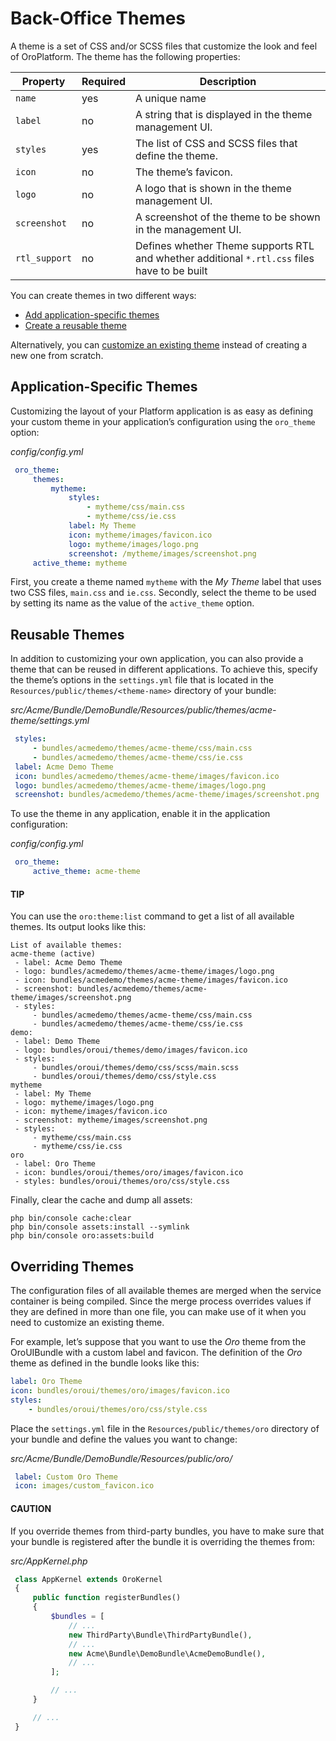 <a id="book-themes"></a>

# Back-Office Themes

A theme is a set of CSS and/or SCSS files that customize the look and feel of OroPlatform. The theme has the following properties:

| Property      | Required   | Description                                                                                  |
|---------------|------------|----------------------------------------------------------------------------------------------|
| `name`        | yes        | A unique name                                                                                |
| `label`       | no         | A string that is displayed in the theme management UI.                                       |
| `styles`      | yes        | The list of CSS and SCSS files that define the theme.                                        |
| `icon`        | no         | The theme’s favicon.                                                                         |
| `logo`        | no         | A logo that is shown in the theme management UI.                                             |
| `screenshot`  | no         | A screenshot of the theme to be shown in the management UI.                                  |
| `rtl_support` | no         | Defines whether Theme supports RTL and whether additional `*.rtl.css` files have to be built |

You can create themes in two different ways:

* [Add application-specific themes](#book-themes-application-themes)
* [Create a reusable theme](#book-themes-reusable-themes)

Alternatively, you can [customize an existing theme](#book-themes-overriding) instead of creating a new one from scratch.

<a id="book-themes-application-themes"></a>

## Application-Specific Themes

Customizing the layout of your Platform application is as easy as defining your custom theme in
your application’s configuration using the `oro_theme` option:

*config/config.yml*
```yaml
 oro_theme:
     themes:
         mytheme:
             styles:
                 - mytheme/css/main.css
                 - mytheme/css/ie.css
             label: My Theme
             icon: mytheme/images/favicon.ico
             logo: mytheme/images/logo.png
             screenshot: /mytheme/images/screenshot.png
     active_theme: mytheme
```

First, you create a theme named `mytheme` with the *My Theme* label that uses two CSS files, `main.css` and `ie.css`. Secondly, select the theme to be used by setting its name as the value of the `active_theme` option.

<a id="book-themes-reusable-themes"></a>

## Reusable Themes

In addition to customizing your own application, you can also provide a theme that can be reused in different applications. To achieve this, specify the theme’s options in the `settings.yml` file that is located in the `Resources/public/themes/<theme-name>` directory of your bundle:

*src/Acme/Bundle/DemoBundle/Resources/public/themes/acme-theme/settings.yml*
```yaml
 styles:
     - bundles/acmedemo/themes/acme-theme/css/main.css
     - bundles/acmedemo/themes/acme-theme/css/ie.css
 label: Acme Demo Theme
 icon: bundles/acmedemo/themes/acme-theme/images/favicon.ico
 logo: bundles/acmedemo/themes/acme-theme/images/logo.png
 screenshot: bundles/acmedemo/themes/acme-theme/images/screenshot.png
```

To use the theme in any application, enable it in the application configuration:

*config/config.yml*
```yaml
 oro_theme:
     active_theme: acme-theme
```

#### TIP
You can use the `oro:theme:list` command to get a list of all available themes. Its output looks like this:

```text
List of available themes:
acme-theme (active)
 - label: Acme Demo Theme
 - logo: bundles/acmedemo/themes/acme-theme/images/logo.png
 - icon: bundles/acmedemo/themes/acme-theme/images/favicon.ico
 - screenshot: bundles/acmedemo/themes/acme-theme/images/screenshot.png
 - styles:
     - bundles/acmedemo/themes/acme-theme/css/main.css
     - bundles/acmedemo/themes/acme-theme/css/ie.css
demo:
 - label: Demo Theme
 - logo: bundles/oroui/themes/demo/images/favicon.ico
 - styles:
     - bundles/oroui/themes/demo/css/scss/main.scss
     - bundles/oroui/themes/demo/css/style.css
mytheme
 - label: My Theme
 - logo: mytheme/images/logo.png
 - icon: mytheme/images/favicon.ico
 - screenshot: mytheme/images/screenshot.png
 - styles:
     - mytheme/css/main.css
     - mytheme/css/ie.css
oro
 - label: Oro Theme
 - icon: bundles/oroui/themes/oro/images/favicon.ico
 - styles: bundles/oroui/themes/oro/css/style.css
```

Finally, clear the cache and dump all assets:

```none
php bin/console cache:clear
php bin/console assets:install --symlink
php bin/console oro:assets:build
```

<a id="book-themes-overriding"></a>

## Overriding Themes

The configuration files of all available themes are merged when the service container is being
compiled. Since the merge process overrides values if they are defined in more than one file,
you can make use of it when you need to customize an existing theme.

For example, let’s suppose that you want to use the *Oro* theme from the OroUIBundle with a custom label and favicon. The definition of the *Oro* theme as defined in the bundle looks like this:

```yaml
label: Oro Theme
icon: bundles/oroui/themes/oro/images/favicon.ico
styles:
    - bundles/oroui/themes/oro/css/style.css
```

Place the `settings.yml` file in the `Resources/public/themes/oro` directory of your bundle and define the values you want to change:

*src/Acme/Bundle/DemoBundle/Resources/public/oro/*
```yaml
 label: Custom Oro Theme
 icon: images/custom_favicon.ico
```

#### CAUTION
If you override themes from third-party bundles, you have to make sure that your bundle is
registered after the bundle it is overriding the themes from:

*src/AppKernel.php*
```php
 class AppKernel extends OroKernel
 {
     public function registerBundles()
     {
         $bundles = [
             // ...
             new ThirdParty\Bundle\ThirdPartyBundle(),
             // ...
             new Acme\Bundle\DemoBundle\AcmeDemoBundle(),
             // ...
         ];

         // ...
     }

     // ...
 }
```

<!-- Frontend -->
